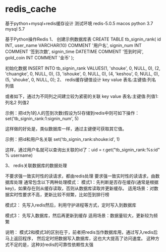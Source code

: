 # redis_cache
基于python+mysql+redis缓存设计
测试环境
redis-5.0.5
macos
python 3.7
mysql 5.7

基于Python操作Redis
1、 创建示例数据库表
CREATE TABLE tb_signin_rank(
id INT,
user_name VARCHAR(10) COMMENT '用户名',
signin_num INT COMMENT '签到次数',
signin_time DATETIME COMMENT '签到时间',
gold_coin INT COMMENT '金币'
);
 
初始化数据
INSERT INTO tb_signin_rank
VALUES(1, 'shouke', 0, NULL, 0),
(2, 'chuangke', 0, NULL, 0),
(3, 'ishouke', 0, NULL, 0),
(4, 'keshou', 0, NULL, 0),
(5, 'shouke', 0, NULL, 0);
2、 redis缓存键值设计
key               value
表名:主键值:列名   列值
 
或者如下，通过为不同列之间建立较为紧密的关联
key                        value
表名:主键值:列值1:列名2   列值2
  
示例：把id为1的人的签到次数(假设为5)存储到redis中则可如下操作：
set('tb_signin_rank:1:signin_num', 5)
 
这样做的好处是，类似数据库一样，通过主键便可获取其它值。
 
示例：把id和用户名关联
set('tb_signin_rank:shouke:id', 1)
 
这样，通过用户名就可以查询出关联的id了：uid = r.get("tb_signin_rank:%s:id" % username)
 
3、 redis关联数据库的数据处理
 
不要求强一致实时性的读请求，都由redis处理
要求强一致实时性的读请求，由数据库处理
通常包含以下两种处理模式：
模式1：先判断是否存在缓存(通常是根据key)，如果存在则从缓存读取，否则从数据库读取并更新缓存。
适用场景：对数据实时性要求不高，更新比较不频繁，比如签到排行榜
 
模式2：
先写入redis然后，利用守护进程等方式，定时写入到数据库

模式3：
先写入数据库，然后再更新到缓存
适用场景：数据量较大，更新较为频繁
 
说明：
模式2和模式3的区别在于，前者把redis当作数据库用，通过写入redis后马上返回程序，
然后定时把数据写入数据库，这也大大提高了访问速度。
这种方式不足的是，这种对redis的可靠性依赖性太强
